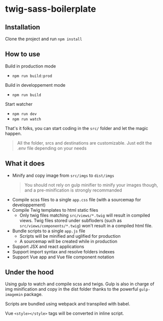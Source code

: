 # twig-sass-boilerplate

## Installation

Clone the project and run `npm install`

## How to use

Build in production mode

- `npm run build:prod`

Build in developpement mode

- `npm run build`

Start watcher

- `npm run dev`
- `npm run watch`

That's it folks, you can start coding in the `src/` folder and let the magic happen.

> All the folder, srcs and destinations are customizable. Just edit the .env file depending on your needs

## What it does

- Minify and copy image from `src/imgs` to `dist/imgs`
  > You should not rely on gulp minifier to minify your images though, and a pre-minification is strongly recommanded
- Compile scss files to a single `app.css` file (with a sourcemap for developpement)
- Compile Twig templates to html static files
  - Only twig files matching `src/views/*.twig` will result in compiled views. Twig files stored under subfloders (such as `src/views/components/*.twig`) won't result in a compiled html file.
- Bundle scripts to a single `app.js` file
  - Scripts will be minified and uglified for production
  - A sourcemap will be created while in production
- Support JSX and react applications
- Support import syntax and resolve folders indexes
- Support Vue app and Vue file component notation

## Under the hood

Using gulp to watch and compile scss and twigs. Gulp is also in charge of img minification and copy in the dist folder thanks to the powerful `gulp-imagemin` package.

Scripts are bundled using webpack and transpiled with babel.

Vue `<style></style>` tags will be converted in inline script.
